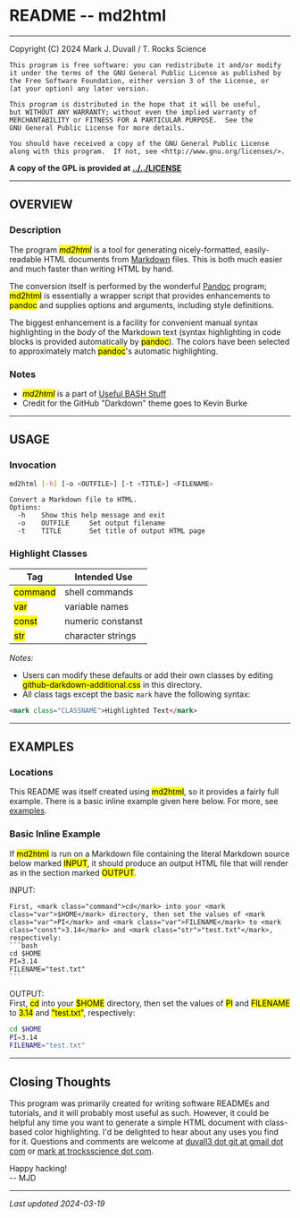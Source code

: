 # README -- md2html

---

Copyright (C) 2024 Mark J. Duvall / T. Rocks Science

    This program is free software: you can redistribute it and/or modify
    it under the terms of the GNU General Public License as published by
    the Free Software Foundation, either version 3 of the License, or
    (at your option) any later version.

    This program is distributed in the hope that it will be useful,
    but WITHOUT ANY WARRANTY; without even the implied warranty of
    MERCHANTABILITY or FITNESS FOR A PARTICULAR PURPOSE.  See the
    GNU General Public License for more details.

    You should have received a copy of the GNU General Public License
    along with this program.  If not, see <http://www.gnu.org/licenses/>.

**A copy of the GPL is provided at [../../LICENSE](../../LICENSE)**

---

## OVERVIEW

### Description

The program *<mark>md2html</mark>* is a tool for generating nicely-formatted, easily-readable HTML documents from [Markdown](https://www.markdownguide.org/) files.
This is both much easier and much faster than writing HTML by hand.

The conversion itself is performed by the wonderful [Pandoc](https://pandoc.org/) program; <mark>md2html</mark> is essentially a wrapper script that provides enhancements to <mark>pandoc</mark> and supplies options and arguments, including style definitions.

The biggest enhancement is a facility for convenient manual syntax highlighting in the *body* of the Markdown text (syntax highlighting in code blocks is provided automatically by <mark>pandoc</mark>). The colors have been selected to approximately match <mark>pandoc</mark>'s automatic highlighting.

### Notes
- *<mark>md2html</mark>* is a part of [Useful BASH Stuff](https://github.com/duvall3/useful_bash_stuff/)
- Credit for the GitHub "Darkdown" theme goes to Kevin Burke

---


## USAGE

### Invocation

```bash
md2html [-h] [-o <OUTFILE>] [-t <TITLE>] <FILENAME>
```
```
Convert a Markdown file to HTML.
Options:
  -h	Show this help message and exit
  -o	OUTFILE		Set output filename
  -t	TITLE		Set title of output HTML page
```


### Highlight Classes

| Tag					| Intended Use		|
| ------------------------------------- | --------------------- |
| <mark class="command">command</mark>	| shell commands	|
| <mark class="var">var</mark>		| variable names	|
| <mark class="const">const</mark>	| numeric constanst	|
| <mark class="str">str</mark>		| character strings	|


*Notes:*

- Users can modify these defaults or add their own classes by editing <mark>github-darkdown-additional.css</mark> in this directory.
- All class tags except the basic `mark` have the following syntax:
```html
<mark class="CLASSNAME">Highlighted Text</mark>
```

---

## EXAMPLES

### Locations

This README was itself created using <mark>md2html</mark>, so it provides a fairly full example.
There is a basic inline example given here below.
For more, see [examples](examples/).

### Basic Inline Example

If <mark>md2html</mark> is run on a Markdown file containing the literal Markdown source below marked <mark>INPUT</mark>, it should produce an output HTML file that will render as in the section marked <mark>OUTPUT</mark>.

INPUT:<br>
````
First, <mark class="command">cd</mark> into your <mark class="var">$HOME</mark> directory, then set the values of <mark class="var">PI</mark> and <mark class="var">FILENAME</mark> to <mark class="const">3.14</mark> and <mark class="str">"test.txt"</mark>, respectively:
```bash
cd $HOME
PI=3.14
FILENAME="test.txt"
```
````

OUTPUT:<br>
First, <mark class="command">cd</mark> into your <mark class="var">$HOME</mark> directory, then set the values of <mark class="var">PI</mark> and <mark class="var">FILENAME</mark> to <mark class="const">3.14</mark> and <mark class="str">"test.txt"</mark>, respectively:
```bash
cd $HOME
PI=3.14
FILENAME="test.txt"
```

---

## Closing Thoughts

This program was primarily created for writing software READMEs and tutorials, and it will probably  most useful as such.
However, it could be helpful any time you want to generate a simple HTML document with class-based color highlighting.
I'd be delighted to hear about any uses you find for it.
Questions and comments are welcome at [duvall3 dot git at gmail dot com](duvall3.git@gmail.com) or [mark at trocksscience dot com](mark@trocksscience.com).

Happy hacking!<br>
-- MJD

---

*Last updated 2024-03-19*
